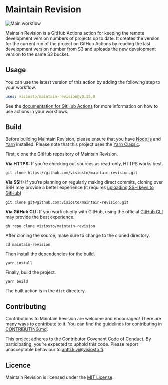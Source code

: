 # Maintain Revision

![Main workflow](https://github.com/visiosto/maintain-revision/workflows/Main%20workflow/badge.svg)

Maintain Revision is a GitHub Actions action for keeping the remote development version numbers of projects up to date. It creates the version for the current run of the project on GitHub Actions by reading the last development version number from S3 and uploads the new development version to the same S3 bucket.

## Usage

You can use the latest version of this action by adding the following step to your workflow.

```yml
uses: visiosto/maintain-revision@v0.15.0
```

See the [documentation for GitHub Actions](https://docs.github.com/en/actions/reference/workflow-syntax-for-github-actions#jobsjob_idstepsuses) for more information on how to use actions in your workflows.

## Build

Before building Maintain Revision, please ensure that you have [Node.js](https://nodejs.org) and [Yarn](https://yarnpkg.com) installed. Please note that this project uses the [Yarn Classic](https://classic.yarnpkg.com).

First, clone the GitHub repository of Maintain Revision.

**Via HTTPS:** If you’re checking out sources as read-only, HTTPS works best.

    git clone https://github.com/visiosto/maintain-revision.git

**Via SSH:** If you’re planning on regularly making direct commits, cloning over SSH may provide a better experience (it requires [uploading SSH keys to GitHub](https://help.github.com/articles/adding-a-new-ssh-key-to-your-github-account/))

    git clone git@github.com:visiosto/maintain-revision.git

**Via GitHub CLI:** If you work chiefly with GitHub, using the official [GitHub CLI](https://cli.github.com) may provide the best experience.

    gh repo clone visiosto/maintain-revision

After cloning the source, make sure to change to the cloned directory.

    cd maintain-revision

Then install the dependencies for the build.

    yarn install

Finally, build the project.

    yarn build

The built action is in the `dist` directory.

## Contributing

Contributions to Maintain Revision are welcome and encouraged! There are many ways to [contribute](https://github.com/visiosto/.github/blob/main/CONTRIBUTING.md#how-can-i-contribute) to it. You can find the guidelines for contributing in [CONTRIBUTING.md](https://github.com/visiosto/.github/blob/main/CONTRIBUTING.md).

This project adheres to the Contributor Covenant [Code of Conduct](https://github.com/visiosto/.github/blob/main/CODE_OF_CONDUCT.md). By participating, you’re expected to uphold this code. Please report unacceptable behaviour to antti.kivi@visiosto.fi.

## Licence

Maintain Revision is licensed under the [MIT License](LICENCE).
